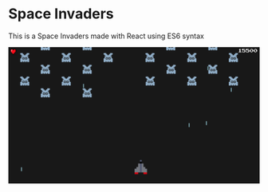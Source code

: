 # Space Invaders

This is a Space Invaders made with React using ES6 syntax

![Invaders demo](src/assets/image.jpg)
